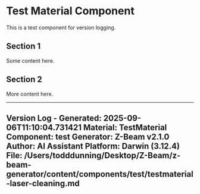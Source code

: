 # Test Material Component

This is a test component for version logging.

## Section 1
Some content here.

## Section 2  
More content here.


---
Version Log - Generated: 2025-09-06T11:10:04.731421
Material: TestMaterial
Component: test
Generator: Z-Beam v2.1.0
Author: AI Assistant
Platform: Darwin (3.12.4)
File: /Users/todddunning/Desktop/Z-Beam/z-beam-generator/content/components/test/testmaterial-laser-cleaning.md
---